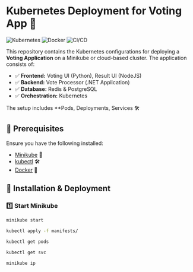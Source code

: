 # Kubernetes Deployment for Voting App 🚀

![Kubernetes](https://img.shields.io/badge/Kubernetes-318CE7?logo=kubernetes&logoColor=white)
![Docker](https://img.shields.io/badge/Docker-2496ED?logo=docker&logoColor=white)
![CI/CD](https://img.shields.io/badge/CI/CD-GitHub_Actions-blue?logo=githubactions)


This repository contains the Kubernetes configurations for deploying a **Voting Application** on a Minikube or cloud-based cluster. The application consists of:
- ✅ **Frontend:** Voting UI (Python), Result UI (NodeJS)
- ✅ **Backend:** Vote Processor (.NET Application)
- ✅ **Database:** Redis & PostgreSQL
- ✅ **Orchestration:** Kubernetes

The setup includes **Pods, Deployments, Services 🛠️

## 🔧 Prerequisites

Ensure you have the following installed:
- [Minikube](https://minikube.sigs.k8s.io/docs/start/) 🚀
- [kubectl](https://kubernetes.io/docs/tasks/tools/install-kubectl/) 🛠️
- [Docker](https://docs.docker.com/get-docker/) 🐳

## 🚀 Installation & Deployment

### 1️⃣ Start Minikube
```sh
minikube start
```
```sh
kubectl apply -f manifests/
```
```sh
kubectl get pods
```
```sh
kubectl get svc
```
```sh
minikube ip
```

